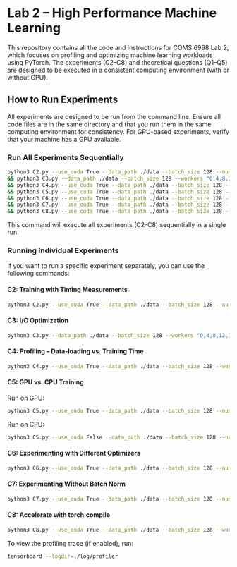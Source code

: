 # Lab 2 – High Performance Machine Learning

This repository contains all the code and instructions for COMS 6998 Lab 2, which focuses on profiling and optimizing machine learning workloads using PyTorch. The experiments (C2–C8) and theoretical questions (Q1–Q5) are designed to be executed in a consistent computing environment (with or without GPU).


## How to Run Experiments

All experiments are designed to be run from the command line. Ensure all code files are in the same directory and that you run them in the same computing environment for consistency. For GPU-based experiments, verify that your machine has a GPU available.

### **Run All Experiments Sequentially**
```bash
python3 C2.py --use_cuda True --data_path ./data --batch_size 128 --num_workers 2 --optimizer sgd --epochs 5 \
&& python3 C3.py --data_path ./data --batch_size 128 --workers "0,4,8,12,16" \
&& python3 C4.py --use_cuda True --data_path ./data --batch_size 128 --workers "1,8" \
&& python3 C5.py --use_cuda True --data_path ./data --batch_size 128 --num_workers 2 --optimizer sgd --epochs 5 --device gpu \
&& python3 C6.py --use_cuda True --data_path ./data --batch_size 128 --num_workers 8 --epochs 5 \
&& python3 C7.py --use_cuda True --data_path ./data --batch_size 128 --num_workers 8 --epochs 5 \
&& python3 C8.py --use_cuda True --data_path ./data --batch_size 128 --workers 8 --epochs 10
```

This command will execute all experiments (C2-C8) sequentially in a single run.

### **Running Individual Experiments**
If you want to run a specific experiment separately, you can use the following commands:

#### **C2: Training with Timing Measurements**
```bash
python3 C2.py --use_cuda True --data_path ./data --batch_size 128 --num_workers 2 --optimizer sgd --epochs 5
```

#### **C3: I/O Optimization**
```bash
python3 C3.py --data_path ./data --batch_size 128 --workers "0,4,8,12,16"
```

#### **C4: Profiling – Data-loading vs. Training Time**
```bash
python3 C4.py --use_cuda True --data_path ./data --batch_size 128 --workers "1,8"
```

#### **C5: GPU vs. CPU Training**
Run on GPU:
```bash
python3 C5.py --use_cuda True --data_path ./data --batch_size 128 --num_workers 2 --optimizer sgd --epochs 5 --device gpu
```
Run on CPU:
```bash
python3 C5.py --use_cuda False --data_path ./data --batch_size 128 --num_workers 2 --optimizer sgd --epochs 5 --device cpu
```

#### **C6: Experimenting with Different Optimizers**
```bash
python3 C6.py --use_cuda True --data_path ./data --batch_size 128 --num_workers 8 --epochs 5
```

#### **C7: Experimenting Without Batch Norm**
```bash
python3 C7.py --use_cuda True --data_path ./data --batch_size 128 --num_workers 8 --epochs 5
```

#### **C8: Accelerate with torch.compile**
```bash
python3 C8.py --use_cuda True --data_path ./data --batch_size 128 --workers 8 --epochs 10
```

To view the profiling trace (if enabled), run:
```bash
tensorboard --logdir=./log/profiler
```



 


